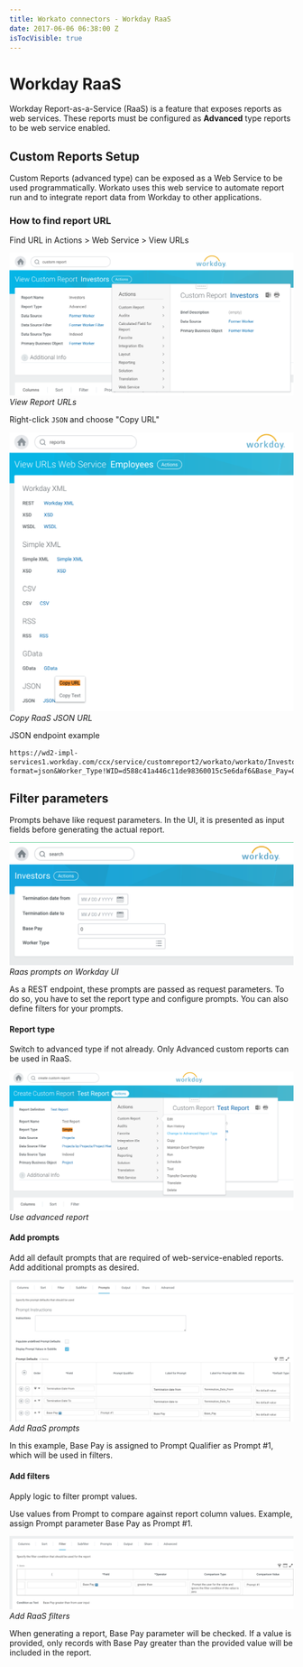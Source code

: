 ```yaml
---
title: Workato connectors - Workday RaaS
date: 2017-06-06 06:38:00 Z
isTocVisible: true
---
```


# Workday RaaS
Workday Report-as-a-Service (RaaS) is a feature that exposes reports as web services. These reports must be configured as **Advanced** type reports to be web service enabled.

## Custom Reports Setup
Custom Reports (advanced type) can be exposed as a Web Service to be used programmatically. Workato uses this web service to automate report run and to integrate report data from Workday to other applications.

### How to find report URL
Find URL in Actions > Web Service > View URLs

![View RaaS URL](/assets/images/connectors/workday/view_raas_url.png)
*View Report URLs*

Right-click `JSON` and choose "Copy URL"

![RaaS JSON URL](/assets/images/connectors/workday/copy_raas_json_url.png)
*Copy RaaS JSON URL*

JSON endpoint example
```
https://wd2-impl-services1.workday.com/ccx/service/customreport2/workato/workato/Investors?format=json&Worker_Type!WID=d588c41a446c11de98360015c5e6daf6&Base_Pay=0
```

## Filter parameters
Prompts behave like request parameters. In the UI, it is presented as input fields before generating the actual report.

![RaaS prompts](/assets/images/connectors/workday/raas_prompts.png)
*Raas prompts on Workday UI*

As a REST endpoint, these prompts are passed as request parameters. To do so, you have to set the report type and configure prompts. You can also define filters for your prompts.

#### Report type
Switch to advanced type if not already. Only Advanced custom reports can be used in RaaS.

![RaaS change to advance](/assets/images/connectors/workday/raas_change_to_advance.png)
*Use advanced report*

#### Add prompts
Add all default prompts that are required of web-service-enabled reports. Add additional prompts as desired.

![Add RaaS prompts](/assets/images/connectors/workday/raas_add_prompts.png)
*Add RaaS prompts*

In this example, Base Pay is assigned to Prompt Qualifier as Prompt #1, which will be used in filters.

#### Add filters
Apply logic to filter prompt values.

Use values from Prompt to compare against report column values. Example, assign Prompt parameter Base Pay as Prompt #1.

![Add RaaS filters](/assets/images/connectors/workday/raas_add_filter.png)
*Add RaaS filters*

When generating a report, Base Pay parameter will be checked. If a value is provided, only records with Base Pay greater than the provided value will be included in the report.
